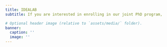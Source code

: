```yaml
---
title: IDEALAB
subtitle: If you are interested in enrolling in our joint PhD program, the International Doctorate for Experimental Approaches to Language and Brain (IDEALAB), please check out the <a href="https://phd-idealab.com/" target="_blank">IDEALAB website</a> and a href="https://www.beyersmannlab.cogscience.org/contact/" target="_blank">contact Lisi Beyersmann</a> directly should you have any questions.

# Optional header image (relative to `assets/media/` folder).
banner:
  caption: ''
  image: ''
---
```

